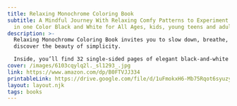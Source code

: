```yaml
---
title: Relaxing Monochrome Coloring Book
subtitle: A Mindful Journey With Relaxing Comfy Patterns to Experiment Coloring
  in one Color Black and White for All Ages, kids, young teens and adults
description: >-
  Relaxing Monochromw Coloring Book invites you to slow down, breathe, and
  discover the beauty of simplicity.

  Inside, you’ll find 32 single-sided pages of elegant black-and-white designs, each created to calm the mind and inspire quiet reflection
cover: /images/6103cqylq2l._sl1293_.jpg
link: https://www.amazon.com/dp/B0FTVJJ334
printableLink: https://drive.google.com/file/d/1uFmokxH6-Mb75Rqot6syuzyQo88mULxT/view?usp=sharing
layout: layout.njk
tags: books
---
```

